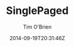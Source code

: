 ---
title: "SinglePaged"
github: https://github.com/t413/SinglePaged
demo: http://t413.com/SinglePaged
author: Tim O'Brien
ssg:
  - Jekyll
cms:
  - No Cms
date: 2014-09-19T20:31:46Z
github_branch: gh-pages
description: "SinglePaged - Simple Jekyll template"
stale: true
---